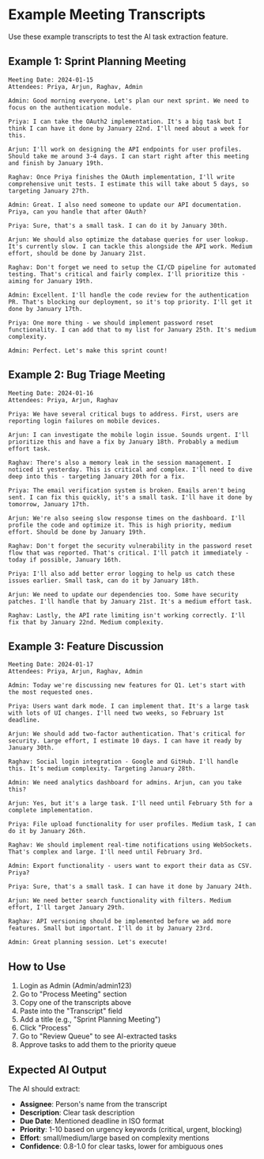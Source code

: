 # Example Meeting Transcripts

Use these example transcripts to test the AI task extraction feature.

## Example 1: Sprint Planning Meeting

```
Meeting Date: 2024-01-15
Attendees: Priya, Arjun, Raghav, Admin

Admin: Good morning everyone. Let's plan our next sprint. We need to focus on the authentication module.

Priya: I can take the OAuth2 implementation. It's a big task but I think I can have it done by January 22nd. I'll need about a week for this.

Arjun: I'll work on designing the API endpoints for user profiles. Should take me around 3-4 days. I can start right after this meeting and finish by January 19th.

Raghav: Once Priya finishes the OAuth implementation, I'll write comprehensive unit tests. I estimate this will take about 5 days, so targeting January 27th.

Admin: Great. I also need someone to update our API documentation. Priya, can you handle that after OAuth?

Priya: Sure, that's a small task. I can do it by January 30th.

Arjun: We should also optimize the database queries for user lookup. It's currently slow. I can tackle this alongside the API work. Medium effort, should be done by January 21st.

Raghav: Don't forget we need to setup the CI/CD pipeline for automated testing. That's critical and fairly complex. I'll prioritize this - aiming for January 19th.

Admin: Excellent. I'll handle the code review for the authentication PR. That's blocking our deployment, so it's top priority. I'll get it done by January 17th.

Priya: One more thing - we should implement password reset functionality. I can add that to my list for January 25th. It's medium complexity.

Admin: Perfect. Let's make this sprint count!
```

## Example 2: Bug Triage Meeting

```
Meeting Date: 2024-01-16
Attendees: Priya, Arjun, Raghav

Priya: We have several critical bugs to address. First, users are reporting login failures on mobile devices.

Arjun: I can investigate the mobile login issue. Sounds urgent. I'll prioritize this and have a fix by January 18th. Probably a medium effort task.

Raghav: There's also a memory leak in the session management. I noticed it yesterday. This is critical and complex. I'll need to dive deep into this - targeting January 20th for a fix.

Priya: The email verification system is broken. Emails aren't being sent. I can fix this quickly, it's a small task. I'll have it done by tomorrow, January 17th.

Arjun: We're also seeing slow response times on the dashboard. I'll profile the code and optimize it. This is high priority, medium effort. Should be done by January 19th.

Raghav: Don't forget the security vulnerability in the password reset flow that was reported. That's critical. I'll patch it immediately - today if possible, January 16th.

Priya: I'll also add better error logging to help us catch these issues earlier. Small task, can do it by January 18th.

Arjun: We need to update our dependencies too. Some have security patches. I'll handle that by January 21st. It's a medium effort task.

Raghav: Lastly, the API rate limiting isn't working correctly. I'll fix that by January 22nd. Medium complexity.
```

## Example 3: Feature Discussion

```
Meeting Date: 2024-01-17
Attendees: Priya, Arjun, Raghav, Admin

Admin: Today we're discussing new features for Q1. Let's start with the most requested ones.

Priya: Users want dark mode. I can implement that. It's a large task with lots of UI changes. I'll need two weeks, so February 1st deadline.

Arjun: We should add two-factor authentication. That's critical for security. Large effort, I estimate 10 days. I can have it ready by January 30th.

Raghav: Social login integration - Google and GitHub. I'll handle this. It's medium complexity. Targeting January 28th.

Admin: We need analytics dashboard for admins. Arjun, can you take this?

Arjun: Yes, but it's a large task. I'll need until February 5th for a complete implementation.

Priya: File upload functionality for user profiles. Medium task, I can do it by January 26th.

Raghav: We should implement real-time notifications using WebSockets. That's complex and large. I'll need until February 3rd.

Admin: Export functionality - users want to export their data as CSV. Priya?

Priya: Sure, that's a small task. I can have it done by January 24th.

Arjun: We need better search functionality with filters. Medium effort, I'll target January 29th.

Raghav: API versioning should be implemented before we add more features. Small but important. I'll do it by January 23rd.

Admin: Great planning session. Let's execute!
```

## How to Use

1. Login as Admin (Admin/admin123)
2. Go to "Process Meeting" section
3. Copy one of the transcripts above
4. Paste into the "Transcript" field
5. Add a title (e.g., "Sprint Planning Meeting")
6. Click "Process"
7. Go to "Review Queue" to see AI-extracted tasks
8. Approve tasks to add them to the priority queue

## Expected AI Output

The AI should extract:
- **Assignee**: Person's name from the transcript
- **Description**: Clear task description
- **Due Date**: Mentioned deadline in ISO format
- **Priority**: 1-10 based on urgency keywords (critical, urgent, blocking)
- **Effort**: small/medium/large based on complexity mentions
- **Confidence**: 0.8-1.0 for clear tasks, lower for ambiguous ones
